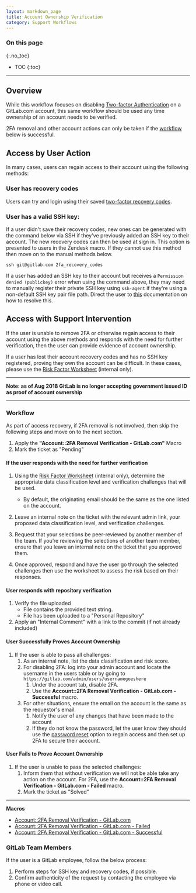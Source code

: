 ```yaml
---
layout: markdown_page
title: Account Ownership Verification
category: Support Workflows
---
```


### On this page
{:.no_toc}

- TOC
{:toc}

----

## Overview
While this workflow focuses on disabling [Two-factor Authentication](http://docs.gitlab.com/ee/profile/two_factor_authentication.html) on a GitLab.com account, this same workflow should be used any time ownership of an account needs to be verified.

2FA removal and other account actions can only be taken if the [workflow](https://about.gitlab.com/handbook/support/workflows/services/support_workflows/2fa_removal.html#workflow) below is successful.

## Access by User Action
In many cases, users can regain access to their account using the following methods:

### User has recovery codes
Users can try and login using their saved [two-factor recovery codes](https://docs.gitlab.com/ee/user/profile/account/two_factor_authentication.html#recovery-codes).

### User has a valid SSH key:

If a user didn't save their recovery codes, new ones can be generated with the command below via SSH if they've previously added an SSH key to their account. The new recovery codes can then be used at sign in. This option is presented to users in the Zendesk macro. If they cannot use this method then move on to the manual methods below.

```
ssh git@gitlab.com 2fa_recovery_codes
```

If a user has added an SSH key to their account but receives a `Permission denied (publickey)` error when using the command above, they may need to manually register their private SSH key using `ssh-agent` if they're using a non-default SSH key pair file path. Direct the user to [this](https://docs.gitlab.com/ee/ssh/README.html#working-with-non-default-ssh-key-pair-paths) documentation on how to resolve this.

## Access with Support Intervention
If the user is unable to remove 2FA or otherwise regain access to their account using the above methods and responds with the need for further verification, then the user can provide evidence of account ownership.

If a user has lost their account recovery codes and has no SSH key registered, proving they
own the account can be difficult. In these cases, please use the [Risk Factor Worksheet](https://docs.google.com/spreadsheets/d/1NBH1xaZQSwdQdJSbqvwm1DInHeVD8_b2L08-V1QG1Qk/edit#gid=0) (internal only).

______________

**Note: as of Aug 2018 GitLab is no longer accepting government issued ID as proof of account ownership**

______________

### Workflow
As part of access recovery, if 2FA removal is not involved, then skip the following steps and move on to the next section.

1. Apply the **"Account::2FA Removal Verification - GitLab.com"** Macro
2. Mark the ticket as "Pending"
 
#### If the user responds with the need for further verification

1. Using the [Risk Factor Worksheet](https://docs.google.com/spreadsheets/d/1NBH1xaZQSwdQdJSbqvwm1DInHeVD8_b2L08-V1QG1Qk/edit#gid=0) (internal only), determine the appropriate data classification level and verification challenges that will be used.
   * By default, the originating email should be the same as the one listed on the account.

1. Leave an internal note on the ticket with the relevant admin link, your proposed data classification level, and verification challenges.

1. Request that your selections be peer-reviewed by another member of the team. If you’re reviewing the selections of another team member, ensure that you leave an internal note on the ticket that you approved them.

1. Once approved, respond and have the user go through the selected challenges then use the worksheet to assess the risk based on their responses.

#### User responds with repository verification

1. Verify the file uploaded
    + File contains the provided text string.
    + File has been uploaded to a "Personal Repository"
2. Apply an "Internal Comment" with a link to the commit (if not already included)

#### User Successfully Proves Account Ownership

1. If the user is able to pass all challenges:
   1. As an internal note, list the data classification and risk score.
   1. For disabling 2FA: log into your admin account and locate the username in the users table or by going to `https://gitlab.com/admin/users/usernamegoeshere`
      1. Under the account tab, disable 2FA.
      1. Use the **Account::2FA Removal Verification - GitLab.com - Successful** macro.
   1. For other situations, ensure the email on the account is the same as the requestor's email.
      1. Notify the user of any changes that have been made to the account
      1. If they do not know the password, let the user know they should use the [password reset](https://gitlab.com/users/password/new) option to regain access and then set up 2FA to secure their account.

#### User Fails to Prove Account Ownership

1. If the user is unable to pass the selected challenges:
   1. Inform them that without verification we will not be able take any action on the account. For 2FA, use the **Account::2FA Removal Verification - GitLab.com - Failed** macro.
   1. Mark the ticket as "Solved"



__________________

**Macros**

* [Account::2FA Removal Verification - GitLab.com](https://gitlab.zendesk.com/agent/admin/macros/103721068)
* [Account::2FA Removal Verification - GitLab.com - Failed](https://gitlab.zendesk.com/agent/admin/macros/103790308)
* [Account::2FA Removal Verification - GitLab.com - Successful](https://gitlab.zendesk.com/agent/admin/macros/103772548)

### GitLab Team Members

If the user is a GitLab employee, follow the below process:

1. Perform steps for SSH key and recovery codes, if possible.
2. Confirm authenticity of the request by contacting the employee via phone or video call.

